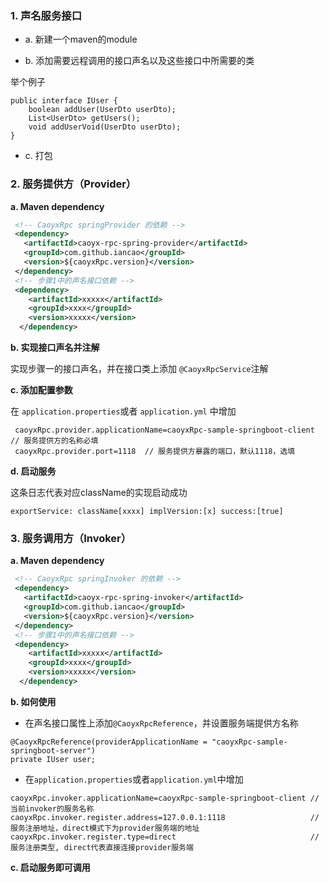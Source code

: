 ### 1. 声名服务接口
 - a. 新建一个maven的module
  
 - b. 添加需要远程调用的接口声名以及这些接口中所需要的类
  
  举个例子
  ```
  public interface IUser {
      boolean addUser(UserDto userDto);
      List<UserDto> getUsers();
      void addUserVoid(UserDto userDto);
  }

  ```
 - c. 打包
  

### 2. 服务提供方（Provider）

**a. Maven dependency**

```xml
 <!-- CaoyxRpc springProvider 的依赖 -->
 <dependency>
   <artifactId>caoyx-rpc-spring-provider</artifactId>
   <groupId>com.github.iancao</groupId>
   <version>${caoyxRpc.version}</version> 
 </dependency>
 <!-- 步骤1中的声名接口依赖 -->
 <dependency>
    <artifactId>xxxxx</artifactId>
    <groupId>xxxx</groupId>
    <version>xxxxx</version> 
  </dependency>
```
**b. 实现接口声名并注解**

实现步骤一的接口声名，并在接口类上添加 `@CaoyxRpcService`注解

**c. 添加配置参数**

在 `application.properties`或者 `application.yml` 中增加

```
 caoyxRpc.provider.applicationName=caoyxRpc-sample-springboot-client // 服务提供方的名称必填
 caoyxRpc.provider.port=1118  // 服务提供方暴露的端口，默认1118，选填
```
**d. 启动服务**

这条日志代表对应className的实现启动成功

`exportService: className[xxxx] implVersion:[x] success:[true]`

### 3. 服务调用方（Invoker）
**a. Maven dependency**

```xml
 <!-- CaoyxRpc springInvoker 的依赖 -->
 <dependency>
   <artifactId>caoyx-rpc-spring-invoker</artifactId>
   <groupId>com.github.iancao</groupId>
   <version>${caoyxRpc.version}</version>
 </dependency>
 <!-- 步骤1中的声名接口依赖 -->
 <dependency>
    <artifactId>xxxxx</artifactId>
    <groupId>xxxx</groupId>
    <version>xxxxx</version> 
  </dependency>
```

**b. 如何使用**

- 在声名接口属性上添加`@CaoyxRpcReference`，并设置服务端提供方名称
```
@CaoyxRpcReference(providerApplicationName = "caoyxRpc-sample-springboot-server")
private IUser user;
```
- 在`application.properties`或者`application.yml`中增加
```
caoyxRpc.invoker.applicationName=caoyxRpc-sample-springboot-client //当前invoker的服务名称
caoyxRpc.invoker.register.address=127.0.0.1:1118                   //服务注册地址，direct模式下为provider服务端的地址
caoyxRpc.invoker.register.type=direct                              //服务注册类型, direct代表直接连接provider服务端
```
**c. 启动服务即可调用**